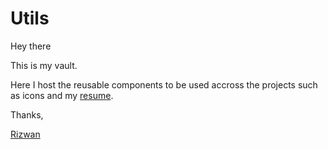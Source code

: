 # Utils
Hey there

This is my vault.

Here I host the reusable components to be used accross the projects such as icons and my [resume](https://rizz-wan.github.io/utils/files/Mohammed_Rizwan_Khan.pdf).

Thanks,

[Rizwan](https://irizwan.com)
